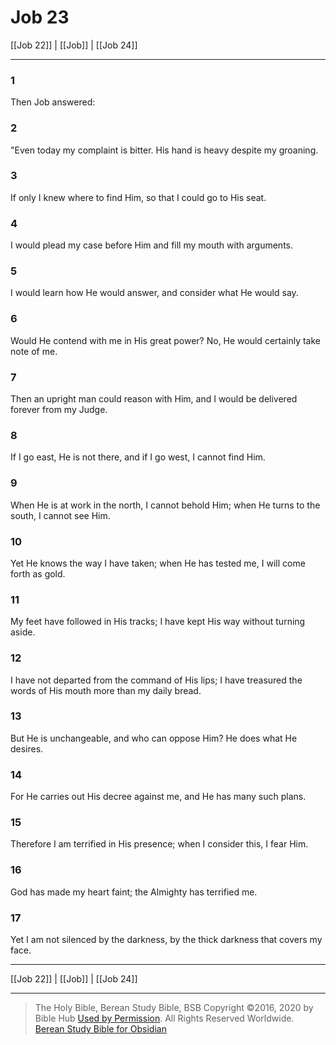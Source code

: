 # Job 23

[[Job 22]] | [[Job]] | [[Job 24]]

---

### 1
Then Job answered:

### 2
"Even today my complaint is bitter. His hand is heavy despite my groaning.

### 3
If only I knew where to find Him, so that I could go to His seat.

### 4
I would plead my case before Him and fill my mouth with arguments.

### 5
I would learn how He would answer, and consider what He would say.

### 6
Would He contend with me in His great power? No, He would certainly take note of me.

### 7
Then an upright man could reason with Him, and I would be delivered forever from my Judge.

### 8
If I go east, He is not there, and if I go west, I cannot find Him.

### 9
When He is at work in the north, I cannot behold Him; when He turns to the south, I cannot see Him.

### 10
Yet He knows the way I have taken; when He has tested me, I will come forth as gold.

### 11
My feet have followed in His tracks; I have kept His way without turning aside.

### 12
I have not departed from the command of His lips; I have treasured the words of His mouth more than my daily bread.

### 13
But He is unchangeable, and who can oppose Him? He does what He desires.

### 14
For He carries out His decree against me, and He has many such plans.

### 15
Therefore I am terrified in His presence; when I consider this, I fear Him.

### 16
God has made my heart faint; the Almighty has terrified me.

### 17
Yet I am not silenced by the darkness, by the thick darkness that covers my face.

---

[[Job 22]] | [[Job]] | [[Job 24]]

---

> The Holy Bible, Berean Study Bible, BSB
> Copyright &copy;2016, 2020 by Bible Hub
> [Used by Permission](https://berean.bible/terms.htm). All Rights Reserved Worldwide.
> [Berean Study Bible for Obsidian](https://github.com/gapmiss/berean-study-bible-for-obsidian)


